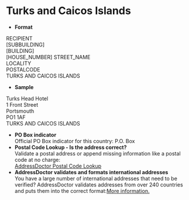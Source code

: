 Turks and Caicos Islands
========================

- **Format**

RECIPIENT  
[SUBBUILDING]  
[BUILDING]  
[HOUSE_NUMBER] STREET_NAME  
LOCALITY  
POSTALCODE  
TURKS AND CAICOS ISLANDS
- **Sample**

Turks Head Hotel  
1 Front Street  
Portsmouth  
PO1 1AF  
TURKS AND CAICOS ISLANDS
- **PO Box indicator**  
Official PO Box indicator for this country: P.O. Box
- **Postal Code Lookup - Is the address correct?**  
Validate a postal address or append missing information like a postal code at no charge:  
[AddressDoctor Postal Code Lookup](http://lookup.addressdoctor.com/lookup/default.aspx?lang=en&country=TCA)
- **AddressDoctor validates and formats international addresses**  
You have a large number of international addresses that need to be verified? AddressDoctor validates addresses from over 240 countries and puts them into the correct format:[More information.](index.php?id=31&L=1)